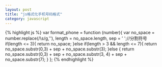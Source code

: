 ```yaml
---
layout: post
title: "js格式化手机号码格式"
category: javascript
---
```

{% highlight js %}
var format_phone = function (number){
    var no_space = number.replace(/\s/g,''),
        length = no_space.length,
        sep = ' ';//分割符号
    if(length <= 3){
        return no_space;
    }else if(length > 3 && length <= 7){
        return no_space.substr(0,3) + sep + no_space.substr(3);
    }else {
        return no_space.substr(0,3) + sep + no_space.substr(3, 4) + sep + no_space.substr(7);
    }
};
{% endhighlight %}

